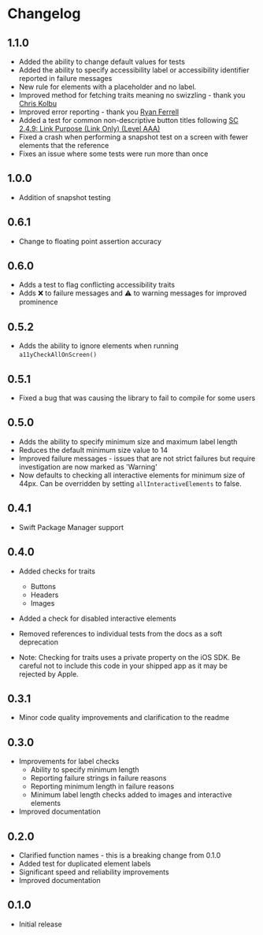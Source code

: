 #  Changelog

## 1.1.0

* Added the ability to change default values for tests
* Added the ability to specify accessibility label or accessibility identifier reported in failure messages
* New rule for elements with a placeholder and no label.
* Improved method for fetching traits meaning no swizzling - thank you [Chris Kolbu](https://github.com/nesevis)
* Improved error reporting - thank you [Ryan Ferrell](https://github.com/importRyan)
* Added a test for common non-descriptive button titles following [SC 2.4.9: Link Purpose (Link Only) (Level AAA)](https://www.w3.org/WAI/WCAG21/Understanding/link-purpose-link-only)
* Fixed a crash when performing a snapshot test on a screen with fewer elements that the reference
* Fixes an issue where some tests were run more than once

## 1.0.0

* Addition of snapshot testing

## 0.6.1

* Change to floating point assertion accuracy

## 0.6.0

* Adds a test to flag conflicting accessibility traits
* Adds ❌ to failure messages and ⚠️ to warning messages for improved prominence

## 0.5.2

* Adds the ability to ignore elements when running `a11yCheckAllOnScreen()`

## 0.5.1

* Fixed a bug that was causing the library to fail to compile for some users

## 0.5.0

* Adds the ability to specify minimum size and maximum label length
* Reduces the default minimum size value to 14
* Improved failure messages - issues that are not strict failures but require investigation are now marked as 'Warning'
* Now defaults to checking all interactive elements for minimum size of 44px. Can be overridden by setting `allInteractiveElements` to false.

## 0.4.1

* Swift Package Manager support

## 0.4.0

* Added checks for traits
    * Buttons
    * Headers
    * Images
* Added a check for disabled interactive elements
* Removed references to individual tests from the docs as a soft deprecation

* Note: Checking for traits uses a private property on the iOS SDK. Be careful not to include this code in your shipped app as it may be rejected by Apple.

## 0.3.1

* Minor code quality improvements and clarification to the readme

## 0.3.0

* Improvements for label checks
    * Ability to specify minimum length
    * Reporting failure strings in failure reasons
    * Reporting minimum length in failure reasons
    * Minimum label length checks added to images and interactive elements
* Improved documentation

## 0.2.0

* Clarified function names - this is a breaking change from 0.1.0
* Added test for duplicated element labels
* Significant speed and reliability improvements
* Improved documentation

## 0.1.0

* Initial release

